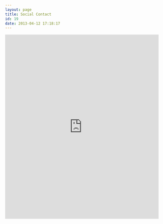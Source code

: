 ```yaml
---
layout: page
title: Social Contact
id: 19
date: 2013-04-12 17:18:17
---
```


<iframe width="500" height="600" class="share_self"  frameborder="0" scrolling="no" src="http://widget.weibo.com/weiboshow/index.php?language=&width=500&height=600&fansRow=2&ptype=1&speed=0&skin=2&isTitle=1&noborder=1&isWeibo=1&isFans=1&uid=1879721830&verifier=6d797160&dpc=1"></iframe>